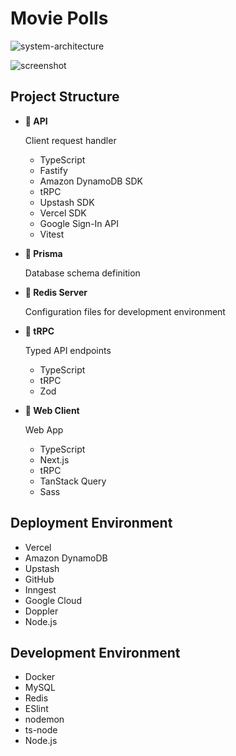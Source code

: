 # Movie Polls

![system-architecture](https://github.com/edwinsoftwaredev/movie-polls-fastify-nextjs/assets/12868992/f9b9360d-cf32-43db-b40c-bc9b01eead47)

![screenshot](https://github.com/user-attachments/assets/f8deb62e-42ab-411b-a52d-ac2ceeb828d4)

## Project Structure

- **📁 API**

  Client request handler

  - TypeScript
  - Fastify
  - Amazon DynamoDB SDK
  - tRPC
  - Upstash SDK
  - Vercel SDK
  - Google Sign-In API
  - Vitest

- **📁 Prisma**

  Database schema definition

- **📁 Redis Server**

  Configuration files for development environment

- **📁 tRPC**

  Typed API endpoints

  - TypeScript
  - tRPC
  - Zod

- **📁 Web Client**

  Web App

  - TypeScript
  - Next.js
  - tRPC
  - TanStack Query
  - Sass

## Deployment Environment

- Vercel
- Amazon DynamoDB
- Upstash
- GitHub
- Inngest
- Google Cloud
- Doppler
- Node.js

## Development Environment

- Docker
- MySQL
- Redis
- ESlint
- nodemon
- ts-node
- Node.js
